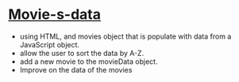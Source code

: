 # [Movie-s-data](https://suda94.github.io/FAC-movie-s-data/)
- using HTML, and movies object that is populate with data from a JavaScript object.
- allow the user to sort the data by A-Z.
- add a new movie to the movieData object.
- Improve on the data of the movies 
